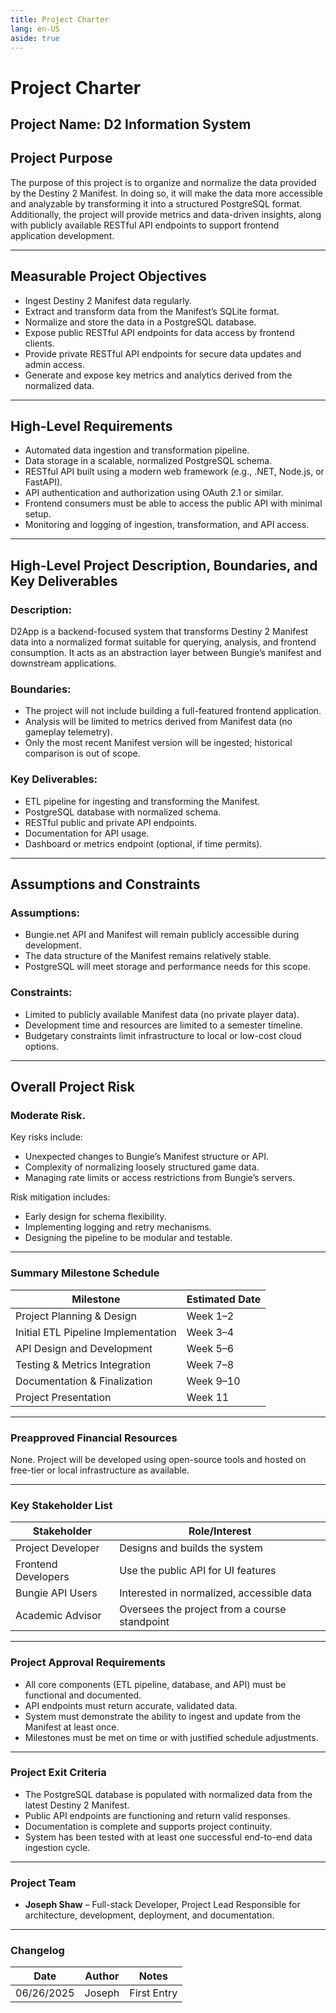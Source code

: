 ```yaml
---
title: Project Charter
lang: en-US
aside: true
---
```


# **Project Charter**

## **Project Name:** D2 Information System

## **Project Purpose**

The purpose of this project is to organize and normalize the data provided by the Destiny 2 Manifest. In doing so, it will make the data more accessible and analyzable by transforming it into a structured PostgreSQL format. Additionally, the project will provide metrics and data-driven insights, along with publicly available RESTful API endpoints to support frontend application development.

---

## **Measurable Project Objectives**

- Ingest Destiny 2 Manifest data regularly.
- Extract and transform data from the Manifest’s SQLite format.
- Normalize and store the data in a PostgreSQL database.
- Expose public RESTful API endpoints for data access by frontend clients.
- Provide private RESTful API endpoints for secure data updates and admin access.
- Generate and expose key metrics and analytics derived from the normalized data.

---

## **High-Level Requirements**

- Automated data ingestion and transformation pipeline.
- Data storage in a scalable, normalized PostgreSQL schema.
- RESTful API built using a modern web framework (e.g., .NET, Node.js, or FastAPI).
- API authentication and authorization using OAuth 2.1 or similar.
- Frontend consumers must be able to access the public API with minimal setup.
- Monitoring and logging of ingestion, transformation, and API access.

---

## **High-Level Project Description, Boundaries, and Key Deliverables**

### **Description:**

D2App is a backend-focused system that transforms Destiny 2 Manifest data into a normalized format suitable for querying, analysis, and frontend consumption. It acts as an abstraction layer between Bungie’s manifest and downstream applications.

### **Boundaries:**

- The project will not include building a full-featured frontend application.
- Analysis will be limited to metrics derived from Manifest data (no gameplay telemetry).
- Only the most recent Manifest version will be ingested; historical comparison is out of scope.

### **Key Deliverables:**

- ETL pipeline for ingesting and transforming the Manifest.
- PostgreSQL database with normalized schema.
- RESTful public and private API endpoints.
- Documentation for API usage.
- Dashboard or metrics endpoint (optional, if time permits).

---

## **Assumptions and Constraints**

### **Assumptions:**

- Bungie.net API and Manifest will remain publicly accessible during development.
- The data structure of the Manifest remains relatively stable.
- PostgreSQL will meet storage and performance needs for this scope.

### **Constraints:**

- Limited to publicly available Manifest data (no private player data).
- Development time and resources are limited to a semester timeline.
- Budgetary constraints limit infrastructure to local or low-cost cloud options.

---

## **Overall Project Risk**

### **Moderate Risk.**

Key risks include:

- Unexpected changes to Bungie’s Manifest structure or API.
- Complexity of normalizing loosely structured game data.
- Managing rate limits or access restrictions from Bungie’s servers.

Risk mitigation includes:

- Early design for schema flexibility.
- Implementing logging and retry mechanisms.
- Designing the pipeline to be modular and testable.

---

### **Summary Milestone Schedule**

| Milestone                           | Estimated Date |
| ----------------------------------- | -------------- |
| Project Planning & Design           | Week 1–2       |
| Initial ETL Pipeline Implementation | Week 3–4       |
| API Design and Development          | Week 5–6       |
| Testing & Metrics Integration       | Week 7–8       |
| Documentation & Finalization        | Week 9–10      |
| Project Presentation                | Week 11        |

---

### **Preapproved Financial Resources**

None. Project will be developed using open-source tools and hosted on free-tier or local infrastructure as available.

---

### **Key Stakeholder List**

| Stakeholder         | Role/Interest                                 |
| ------------------- | --------------------------------------------- |
| Project Developer   | Designs and builds the system                 |
| Frontend Developers | Use the public API for UI features            |
| Bungie API Users    | Interested in normalized, accessible data     |
| Academic Advisor    | Oversees the project from a course standpoint |

---

### **Project Approval Requirements**

- All core components (ETL pipeline, database, and API) must be functional and documented.
- API endpoints must return accurate, validated data.
- System must demonstrate the ability to ingest and update from the Manifest at least once.
- Milestones must be met on time or with justified schedule adjustments.

---

### **Project Exit Criteria**

- The PostgreSQL database is populated with normalized data from the latest Destiny 2 Manifest.
- Public API endpoints are functioning and return valid responses.
- Documentation is complete and supports project continuity.
- System has been tested with at least one successful end-to-end data ingestion cycle.

---

### **Project Team**

- **Joseph Shaw** – Full-stack Developer, Project Lead
  Responsible for architecture, development, deployment, and documentation.

---

### **Changelog**

| Date       | Author | Notes       |
| ---------- | ------ | ----------- |
| 06/26/2025 | Joseph | First Entry |

